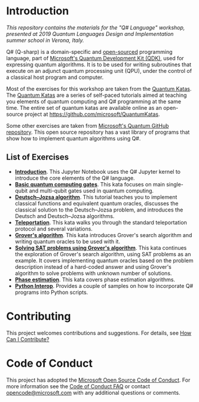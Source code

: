 # Introduction

_This repository contains the materials for the "Q# Language" workshop, presented at 2019 Quantum Languages Design and Implementation summer school in Verona, Italy._


Q# (Q-sharp) is a domain-specific and [open-sourced](https://github.com/microsoft/qsharp-compiler) programming language, part of [Microsoft's Quantum Development Kit (QDK)](https://docs.microsoft.com/en-us/quantum/), used for expressing quantum algorithms. It is to be used for writing subroutines that execute on an adjunct quantum processing unit (QPU), under the control of a classical host program and computer.

Most of the exercises for this workshop are taken from the [Quantum Katas](https://github.com/microsoft/QuantumKatas). The [Quantum Katas](https://github.com/microsoft/QuantumKatas) are a series of self-paced tutorials aimed at teaching you elements of quantum computing and Q# programming at the same time. The entire set of quantum katas are available online as an open-source project at https://github.com/microsoft/QuantumKatas.

Some other exercises are taken from [Microsoft's Quantum GitHub repository](https://github.com/microsoft/Quantum). This open source repository has a vast library of programs that show how to implement quantum algorithms using Q#.


## List of Exercises ##


* **[Introduction](./0.Intro/)**.
  This Jupyter Notebook uses the Q# Jupyter kernel to introduce the core elements of the Q# language.
* **[Basic quantum computing gates](./1.BasicGates/)**.
  This kata focuses on main single-qubit and multi-qubit gates used in quantum computing. 
* **[Deutsch–Jozsa algorithm](./2.DeutschJozsaAlgorithm/)**.
  This tutorial teaches you to implement classical functions and equivalent quantum oracles, 
  discusses the classical solution to the Deutsch–Jozsa problem, and introduces the Deutsch and Deutsch–Jozsa algorithms.
* **[Teleportation](./3.Teleport/)**.
  This kata walks you through the standard teleportation protocol and several variations.
* **[Grover's algorithm](./4.GroverSearch/)**.
  This kata introduces Grover's search algorithm and writing quantum oracles to be used with it.
* **[Solving SAT problems using Grover's algorithm](./5.SATSolver/)**.
  This kata continues the exploration of Grover's search algorithm, using SAT problems as an example. It covers implementing quantum oracles based on the problem description instead of a hard-coded answer and using Grover's algorithm to solve problems with unknown number of solutions.
* **[Phase estimation](./6.PhaseEstimation/)**.
  This kata covers phase estimation algorithms.
* **[Python Interop](./7.Python/)**.
  Provides a couple of samples on how to incorporate Q# programs into Python scripts.



# Contributing <a name="contributing" /> #

This project welcomes contributions and suggestions.  For details, see [How Can I Contribute?](.github/CONTRIBUTING.md)


# Code of Conduct <a name="code-of-conduct" /> #

This project has adopted the [Microsoft Open Source Code of Conduct](https://opensource.microsoft.com/codeofconduct/).
For more information see the [Code of Conduct FAQ](https://opensource.microsoft.com/codeofconduct/faq/) or
contact [opencode@microsoft.com](mailto:opencode@microsoft.com) with any additional questions or comments.
